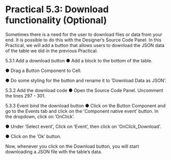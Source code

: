 # Practical 5.3: Download functionality (Optional)

Sometimes there is a need for the user to download files or data from your end. It is possible to do this with the Designer’s Source Code Panel. In this Practical, we will add a button that allows users to download the JSON data of the table we did in the previous Practical.





5.3.1 Add a download button 
	● Add a block to the bottom of the table.

● Drag a Button Component to Cell.







● Do some styling for the button and rename it to ‘Download Data as JSON’.

5.3.2 Add the download code 
	● Open the Source Code Panel. Uncomment the lines 297 - 301.

5.3.3 Event bind the download button 
	● Click on the Button Component and go to the Events tab and click on the ‘Component 		native event’ button. In the dropdown, click on ‘OnClick’.







● Under ‘Select event’, Click on ‘Event’, then click on ‘OnClick_Download’.

● Click on the ‘Ok’ button.

Now, whenever you click on the Download button, you will start downloading a JSON file with the table’s data.







